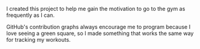 I created this project to help me gain the motivation to go to the gym as frequently as I can.

GitHub's contribution graphs always encourage me to program because I love seeing a green square, so I made something that works the same way for tracking my workouts.
